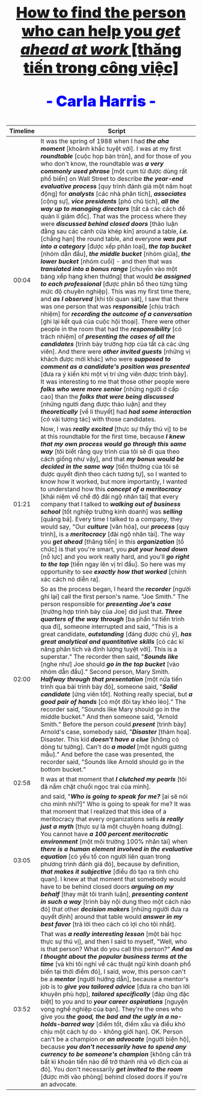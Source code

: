 <center style="color: blue; font-size: 40px; font-weight: 900">

  [How to find the person who can help you _get ahead at work_ [thăng tiến trong công việc]](https://www.ted.com/talks/carla_harris_how_to_find_the_person_who_can_help_you_get_ahead_at_work)

  \- Carla Harris -

</center>

|Timeline|<center>Script</center>|
|:-:|-|
|00:04|It was the spring of 1988 when I had ***the aha moment*** [khoảnh khắc tuyệt vời]. I was at my first ***roundtable*** [cuộc họp bàn tròn], and for those of you who don't know, the roundtable was ***a very commonly used phrase*** [một cụm từ được dùng rất phổ biến] on Wall Street to describe ***the year-end evaluative process*** [quy trình đánh giá một năm hoạt động] for ***analysts*** [các nhà phân tích], ***associates*** [cộng sự], ***vice presidents*** [phó chủ tịch], ***all the way up to managing directors*** [tất cả các cách để quản lí giám đốc]. That was the process where they were ***discussed behind closed doors*** [thảo luận đằng sau các cánh cửa khép kín] around a table, ***i.e.*** [chẳng hạn] the round table, and everyone ***was put into a category*** [được xếp phân loại], ***the top bucket*** [nhóm dẫn đầu], ***the middle bucket*** [nhóm giữa], ***the lower bucket*** [nhóm cuối] - and then that was ***translated into a bonus range*** [chuyển vào một bảng xếp hạng khen thưởng] that would ***be assigned to each professional*** [được phân bổ theo từng từng mức độ chuyên nghiệp]. This was my first time there, and ***as I observed*** [khi tôi quan sát], I saw that there was one person that was ***responsible*** [chịu trách nhiệm] for ***recording the outcome of a conversation*** [ghi lại kết quả của cuộc hội thoại]. There were other people in the room that had the ***responsibility*** [có trách nhiệm] of ***presenting the cases of all the candidates*** [trình bày trường hợp của tất cả các ứng viên]. And there were ***other invited guests*** [những vị khách được mời khác] who were ***supposed to comment as a candidate's position was presented*** [đưa ra ý kiến khi một vị trí ứng viên được trình bày]. It was interesting to me that those other people were ***folks who were more senior*** [những người ở cấp cao] than the ***folks that were being discussed*** [những người đang được thảo luận] and they ***theoretically*** [về lí thuyết] had ***had some interaction*** [có vài tương tác] with those candidates.|
|01:21|Now, I was ***really excited*** [thực sự thấy thú vị] to be at this roundtable for the first time, because ***I knew that my own process would go through this same way*** [tôi biết rằng quy trình của tôi sẽ đi qua theo cách giống như vậy], and that ***my bonus would be decided in the same way*** [tiền thưởng của tôi sẽ được quyết định theo cách tương tự], so I wanted to know how it worked, but more importantly, I wanted to understand how this ***concept of a meritocracy*** [khái niệm về chế độ đãi ngộ nhân tài] that every company that I talked to ***walking out of business school*** [tốt nghiệp trường kinh doanh] was ***selling*** [quảng bá]. Every time I talked to a company, they would say, "Our ***culture*** [văn hóa], our ***process*** [quy trình], is a ***meritocracy*** [đãi ngộ nhân tài]. The way you ***get ahead*** [thăng tiến] in this ***organization*** [tổ chức] is that you're smart, you ***put your head down*** [nổ lực] and you work really hard, and you'll ***go right to the top*** [tiến ngay lên vị trí đầu]. So here was my opportunity to see ***exactly how that worked*** [chính xác cách nó diễn ra].|
|02:00|So as the process began, I heard the ***recorder*** [người ghi lại] call the first person's name. "Joe Smith." The person responsible for ***presenting Joe's case*** [trường hợp trình bày của Joe] did just that. ***Three quarters of the way through*** [ba phần tư tiến trình qua đi], someone interrupted and said, "This is a great candidate, ***outstanding*** [đáng được chú ý], ***has great analytical and quantitative skills*** [có các kĩ năng phân tích và định lượng tuyệt vời]. This is a superstar." The recorder then said, "***Sounds like*** [nghe như] Joe should ***go in the top bucket*** [vào nhóm dẫn đầu]." Second person, Mary Smith. ***Halfway through that presentation*** [một nữa tiến trình qua bài trình bày đó], someone said, "***Solid candidate*** [ứng viên tốt]. Nothing really special, but ***a good pair of hands*** [có một đôi tay khéo léo]." The recorder said, "Sounds like Mary should go in the middle bucket." And then someone said, "Arnold Smith." Before the person could ***present*** [trình bày] Arnold's case, somebody said, "***Disaster*** [thảm họa]. Disaster. This kid ***doesn't have a clue*** [không có dòng tư tưởng]. Can't do ***a model*** [một người gương mẫu]." And before the case was presented, the recorder said, "Sounds like Arnold should go in the bottom bucket." |
|02:58|It was at that moment that ***I clutched my pearls*** [tôi đã nắm chặt chuổi ngọc trai của mình].|
|03:05|and said, "***Who is going to speak for me?*** [ai sẽ nói cho mình nhỉ?]" Who is going to speak for me? It was that moment that I realized that this idea of a meritocracy that every organizations sells ***is really just a myth*** [thực sự là một chuyện hoang đường]. You cannot have ***a 100 percent meritocratic environment*** [một môi trường 100% nhân tài] when ***there is a human element involved in the evaluative equation*** [có yếu tố con người liên quan trong phương trình đánh giá đó], because by definition, ***that makes it subjective*** [điều đó tạo ra tính chủ quan]. I knew at that moment that somebody would have to be behind closed doors ***arguing on my behalf*** [thay mặt tôi tranh luận], ***presenting content in such a way*** [trình bày nội dung theo một cách nào đó] that other ***decision makers*** [những người đưa ra quyết định] around that table would ***answer in my best favor*** [trả lời theo cách có lợi cho tôi nhất].|
|03:52|That was ***a really interesting lesson*** [một bài học thực sự thú vị], and then I said to myself, "Well, who is that person? What do you call this person?" ***And as I thought about the popular business terms at the time*** [và khi tôi nghĩ về các thuật ngữ kinh doanh phổ biến tại thời điểm đó], I said, wow, this person can't be a ***mentor*** [người hướng dẫn], because a mentor's job is to ***give you tailored advice*** [đưa ra cho bạn lời khuyên phù hợp], ***tailored specifically*** [đáp ứng đặc biệt] to you and to ***your career aspirations*** [nguyện vọng nghề nghiệp của bạn]. They're the ones who give you ***the good, the bad and the ugly in a no-holds-barred way*** [điểm tốt, điểm xấu và điều khó chịu một cách tự do - không giới hạn]. OK. Person can't be a champion or ***an advocate*** [người biện hộ], because ***you don't necessarily have to spend any currency to be someone's champion*** [không cần trả bất kì khoản tiền nào để trở thành nhà vô địch của ai đó]. You don't necessarily ***get invited to the room*** [được mời vào phòng] behind closed doors if you're an advocate.|